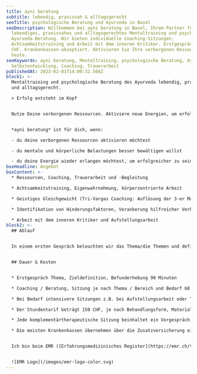 ```yaml
---
title: ayni beratung
subtitle: lebendig, praxisnah & alltagsgerecht
seoTitle: psychologische Beratung und Ayurveda in Basel
seoDescription: Willkommen bei ayni beratung in Basel, Ihrem Partner für
  lebendiges, praxisnahes und alltagsgerechtes Mentaltraining und psychologische
  Ayurveda-Beratung. Wir bieten individuelle Coaching-Sitzungen,
  Achtsamkeitstraining und Arbeit mit dem inneren Kritiker. Erstgespräch ab 150
  CHF. Krankenkassen-akzeptiert. Aktivieren Sie Ihre verborgenen Ressourcen
  heute.
seoKeywords: ayni beratung, Mentaltraining, psychologische Beratung, Ayurveda,
  Selbstentwicklung, Coaching, Trauerarbeit
publishedAt: 2023-02-01T14:00:32.566Z
block1: >-
  Mentaltraining und psychologische Beratung des Ayurveda lebendig, praxisnah
  und alltagsgerecht.

  > Erfolg entsteht im Kopf


  Nutze Deine verborgenen Ressourcen. Aktiviere neue Energien, um erfolgreicher zu sein und eine bessere Lebensbalance zu erreichen.


  *ayni beratung* ist für dich, wenn:

  - du deine verborgenen Ressourcen aktivieren möchtest

  - du mentale und körperliche Belastungen besser bewältigen willst

  - du deine Energie wieder erlangen möchtest, um erfolgreicher zu sein
boxHeadline: Angebot
boxContent: >-
  * Ressourcen, Coaching, Trauerarbeit und -Begleitung

  * Achtsamkeitstraining, Eigenwahrnehmung, körperzentrierte Arbeit

  * Geistiges Gleichgewicht (Tri-Vargas Coaching: Auflösung der 3-er Matrix von Handlungen/Purpose, Wohlstand und Wünschen)

  * Identifikation von Hinderungsfaktoren, Verankerung hilfreicher Verhaltens- und Glaubensmuster

  * Arbeit mit dem inneren Kritiker und Aufstellungsarbeit
block2: >-
  ## Ablauf


  In einem ersten Gespräch beleuchten wir das Thema/die Themen und definieren gemeinsam das Ziel für die Zeit der Zusammenarbeit. In den laufenden Sitzungen und der Prozessarbeit verankern wir die hilfreichen Änderungen in den Alltag.


  ## Dauer & Kosten


  * Erstgespräch Thema, Zieldefinition, Befunderhebung 90 Minuten

  * Coaching / Beratung, Sitzung je nach Thema / Bereich und Bedarf 60 bis 120 Minuten.

  * Bei Bedarf intensivere Sitzungen z.B. bei Aufstellungsarbeit oder Trancearbeit 120 Minuten

  * Der Stundentarif beträgt 150 CHF, je nach Behandlungsform, Materialeinsatz oder Vorbereitung wird der Aufwand separat berechnet

  * Jede komplementärtherapeutische Sitzung beinhaltet ein Vorgespräch, die Behandlung und ein Nachgespräch

  * Die meisten Krankenkassen übernehmen über die Zusatzversicherung einen Teil der Behandlungskosten. Bitte vorgängig abklären.


  Ich bin beim EMR ([Erfahrungsmedizinisches Register](https://emr.ch/therapeut/silvia.ferlito/)) mit der Methode Nr. 4041 - Branchenzertifikat OdA KT - Methode Ayurveda Therapie und Nr. 57 - Ayurveda-Ernährung und -Massage registriert. Meine ZSR-Nr. lautet F459364.


  ![EMR Logo](/images/emr-logo-color.svg)
---
```

